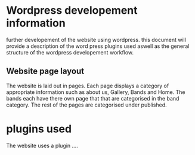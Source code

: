 # Wordpress developement information

further developement of the website using wordpress. this document will provide a description of the word press plugins used aswell as the general structure of the wordpress developement workflow.

##  Website page layout

The website is laid out in pages. Each page displays a category of appropriate information such as about us, Gallery, Bands and Home. The bands each have there own page that that are categorised in the band category. The rest of the pages are categorised under published.

# plugins used
The website uses a plugin ....





